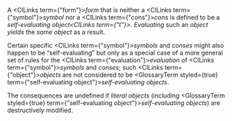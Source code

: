  



A <ClLinks  term={"form"}><i>form</i></ClLinks> that is neither a <ClLinks  term={"symbol"}><i>symbol</i></ClLinks> nor a <ClLinks  term={"cons"}><i>cons</i></ClLinks> is defined to be a *self-evaluating object<ClLinks  term={"t"}><i>. </i></ClLinks>Evaluating* such an *object yields* the *same object* as a result. 



Certain specific <ClLinks  term={"symbol"}><i>symbols</i></ClLinks> and *conses* might also happen to be “self-evaluating” but only as a special case of a more general set of rules for the <ClLinks  term={"evaluation"}><i>evaluation</i></ClLinks> of <ClLinks  term={"symbol"}><i>symbols</i></ClLinks> and *conses*; such <ClLinks  term={"object"}><i>objects</i></ClLinks> are not considered to be <GlossaryTerm styled={true} term={"self-evaluating object"}><i>self-evaluating objects</i></GlossaryTerm>. 



The consequences are undefined if *literal objects* (including <GlossaryTerm styled={true} term={"self-evaluating object"}><i>self-evaluating objects</i></GlossaryTerm>) are destructively modified.  







